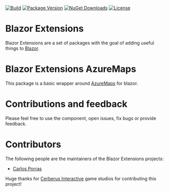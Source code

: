 [![Build](https://github.com/BlazorExtensions/AzureMaps/workflows/CI/badge.svg)](https://github.com/BlazorExtensions/AzureMaps/actions)
[![Package Version](https://img.shields.io/nuget/v/Blazor.Extensions.AzureMaps.svg)](https://www.nuget.org/packages/Blazor.Extensions.AzureMaps)
[![NuGet Downloads](https://img.shields.io/nuget/dt/Blazor.Extensions.AzureMaps.svg)](https://www.nuget.org/packages/Blazor.Extensions.AzureMaps)
[![License](https://img.shields.io/github/license/BlazorExtensions/AzureMaps.svg)](https://github.com/BlazorExtensions/Logging/blob/master/LICENSE)

# Blazor Extensions

Blazor Extensions are a set of packages with the goal of adding useful things to [Blazor](https://blazor.net).

# Blazor Extensions AzureMaps

This package is a basic wrapper around [AzureMaps](https://docs.microsoft.com/en-us/azure/azure-maps/) for blazor.

# Contributions and feedback

Please feel free to use the component, open issues, fix bugs or provide feedback.

# Contributors

The following people are the maintainers of the Blazor Extensions projects:

-   [Carlos Porras](https://github.com/carlospormo)

Huge thanks for [Cerberus Interactive](https://www.cerberusinteractive.com) game studios for contributing this project!
